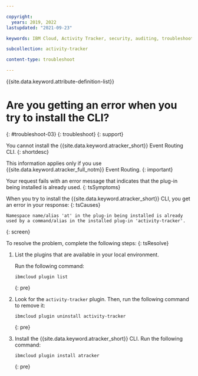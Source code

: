```yaml
---

copyright:
  years: 2019, 2022
lastupdated: "2021-09-23"

keywords: IBM Cloud, Activity Tracker, security, auditing, troubleshooting

subcollection: activity-tracker

content-type: troubleshoot

---
```


{{site.data.keyword.attribute-definition-list}}

# Are you getting an error when you try to install the CLI?
{: #troubleshoot-03}
{: troubleshoot}
{: support} 

You cannot install the {{site.data.keyword.atracker_short}} Event Routing CLI.
{: shortdesc}


This information applies only if you use {{site.data.keyword.atracker_full_notm}} Event Routing.
{: important}


Your request fails with an error message that indicates that the plug-in being installed is already used.
{: tsSymptoms}

When you try to install the {{site.data.keyword.atracker_short}} CLI, you get an error in your response:
{: tsCauses}

```text
Namespace name/alias 'at' in the plug-in being installed is already used by a command/alias in the installed plug-in 'activity-tracker'.
```
{: screen}


To resolve the problem, complete the following steps:
{: tsResolve}

1. List the plugins that are available in your local environment.

    Run the following command:

    ```text
    ibmcloud plugin list
    ```
    {: pre}

2. Look for the `activity-tracker` plugin. Then, run the following command to remove it:

    ```text
    ibmcloud plugin uninstall activity-tracker
    ```
    {: pre}

3. Install the {{site.data.keyword.atracker_short}} CLI. Run the following command:

    ```text
    ibmcloud plugin install atracker
    ```
    {: pre}








